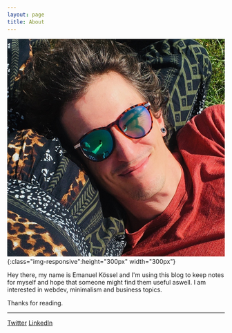 ```yaml
---
layout: page
title: About
---
```


![image-title-here](/assets/emanuelkoessel.jpeg){:class="img-responsive":height="300px" width="300px"}

Hey there, my name is Emanuel Kössel and I'm using this blog to keep notes for myself and hope that someone might find them useful aswell. I am interested in webdev, minimalism and business topics.

Thanks for reading.

---

<a target="_blank" href="https://twitter.com/emanuelkoessel">Twitter</a>
<a target="_blank" href="https://www.linkedin.com/in/emanuel-kössel-582a2111b/">LinkedIn</a>
